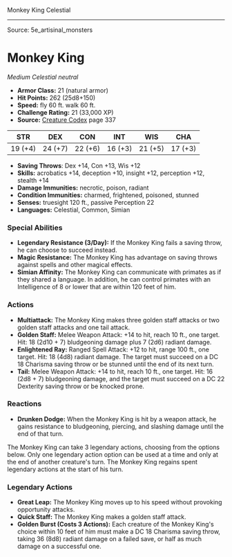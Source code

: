 <MonsterName/>Monkey King</MonsterName>
<CreatureType/>Celestial</CreatureType>



---

Source: 5e_artisinal_monsters

# Monkey King

*Medium* *Celestial* *neutral*

- **Armor Class:** 21 (natural armor)
- **Hit Points:** 262 (25d8+150)
- **Speed:** fly 60 ft. walk 60 ft.
- **Challenge Rating:** 21 (33,000 XP)
- **Source:** [Creature Codex](https://koboldpress.com/kpstore/product/creature-codex-for-5th-edition-dnd) page 337

| STR | DEX | CON | INT | WIS | CHA |
| --- | --- | --- | --- | --- | --- |
| 19 (+4) | 24 (+7) | 22 (+6) | 16 (+3) | 21 (+5) | 17 (+3) |

- **Saving Throws**: Dex +14, Con +13, Wis +12
- **Skills:** acrobatics +14, deception +10, insight +12, perception +12, stealth +14
- **Damage Immunities:** necrotic, poison, radiant
- **Condition Immunities:** charmed, frightened, poisoned, stunned
- **Senses:** truesight 120 ft., passive Perception 22
- **Languages:** Celestial, Common, Simian

### Special Abilities

- **Legendary Resistance (3/Day):** If the Monkey King fails a saving throw, he can choose to succeed instead.
- **Magic Resistance:** The Monkey King has advantage on saving throws against spells and other magical effects.
- **Simian Affinity:** The Monkey King can communicate with primates as if they shared a language. In addition, he can control primates with an Intelligence of 8 or lower that are within 120 feet of him.

### Actions

- **Multiattack:** The Monkey King makes three golden staff attacks or two golden staff attacks and one tail attack.
- **Golden Staff:** Melee Weapon Attack: +14 to hit, reach 10 ft., one target. Hit: 18 (2d10 + 7) bludgeoning damage plus 7 (2d6) radiant damage.
- **Enlightened Ray:** Ranged Spell Attack: +12 to hit, range 100 ft., one target. Hit: 18 (4d8) radiant damage. The target must succeed on a DC 18 Charisma saving throw or be stunned until the end of its next turn.
- **Tail:** Melee Weapon Attack: +14 to hit, reach 10 ft., one target. Hit: 16 (2d8 + 7) bludgeoning damage, and the target must succeed on a DC 22 Dexterity saving throw or be knocked prone.

### Reactions

- **Drunken Dodge:** When the Monkey King is hit by a weapon attack, he gains resistance to bludgeoning, piercing, and slashing damage until the end of that turn.

The Monkey King can take 3 legendary actions, choosing from the options below. Only one legendary action option can be used at a time and only at the end of another creature's turn. The Monkey King regains spent legendary actions at the start of his turn.

### Legendary Actions

- **Great Leap:** The Monkey King moves up to his speed without provoking opportunity attacks.
- **Quick Staff:** The Monkey King makes a golden staff attack.
- **Golden Burst (Costs 3 Actions):** Each creature of the Monkey King's choice within 10 feet of him must make a DC 18 Charisma saving throw, taking 36 (8d8) radiant damage on a failed save, or half as much damage on a successful one.


